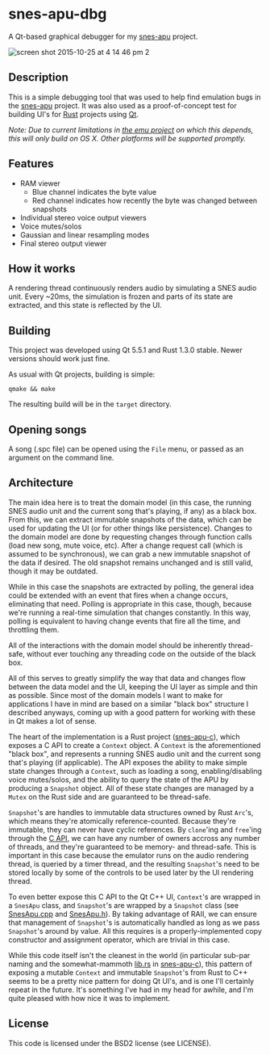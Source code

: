 # snes-apu-dbg
A Qt-based graphical debugger for my [snes-apu](https://github.com/emu-rs/snes-apu) project.

![screen shot 2015-10-25 at 4 14 46 pm 2](https://cloud.githubusercontent.com/assets/3166056/10718610/bf77b716-7b34-11e5-8765-01a2ff6f4d49.png)

## Description
This is a simple debugging tool that was used to help find emulation bugs in the [snes-apu](https://github.com/emu-rs/snes-apu) project. It was also used as a proof-of-concept test for building UI's for [Rust](https://www.rust-lang.org) projects using [Qt](http://www.qt.io).

_Note: Due to current limitations in [the emu project](https://github.com/emu-rs/emu) on which this depends, this will only build on OS X. Other platforms will be supported promptly._

## Features
- RAM viewer
  - Blue channel indicates the byte value
  - Red channel indicates how recently the byte was changed between snapshots
- Individual stereo voice output viewers
- Voice mutes/solos
- Gaussian and linear resampling modes
- Final stereo output viewer

## How it works
A rendering thread continuously renders audio by simulating a SNES audio unit. Every ~20ms, the simulation is frozen and parts of its state are extracted, and this state is reflected by the UI.

## Building
This project was developed using Qt 5.5.1 and Rust 1.3.0 stable. Newer versions should work just fine.

As usual with Qt projects, building is simple:

`qmake && make`

The resulting build will be in the `target` directory.

## Opening songs
A song (.spc file) can be opened using the `File` menu, or passed as an argument on the command line.

## Architecture
The main idea here is to treat the domain model (in this case, the running SNES audio unit and the current song that's playing, if any) as a black box. From this, we can extract immutable snapshots of the data, which can be used for updating the UI (or for other things like persistence). Changes to the domain model are done by requesting changes through function calls (load new song, mute voice, etc). After a change request call (which is assumed to be synchronous), we can grab a new immutable snapshot of the data if desired. The old snapshot remains unchanged and is still valid, though it may be outdated.

While in this case the snapshots are extracted by polling, the general idea could be extended with an event that fires when a change occurs, eliminating that need. Polling is appropriate in this case, though, because we're running a real-time simulation that changes constantly. In this way, polling is equivalent to having change events that fire all the time, and throttling them.

All of the interactions with the domain model should be inherently thread-safe, without ever touching any threading code on the outside of the black box.

All of this serves to greatly simplify the way that data and changes flow between the data model and the UI, keeping the UI layer as simple and thin as possible. Since most of the domain models I want to make for applications I have in mind are based on a similar "black box" structure I described anyways, coming up with a good pattern for working with these in Qt makes a lot of sense.

The heart of the implementation is a Rust project ([snes-apu-c](https://github.com/yupferris/snes-apu-dbg/tree/master/domain-model/snes-apu-c)), which exposes a C API to create a `Context` object. A `Context` is the aforementioned "black box", and represents a running SNES audio unit and the current song that's playing (if applicable). The API exposes the ability to make simple state changes through a `Context`, such as loading a song, enabling/disabling voice mutes/solos, and the ability to query the state of the APU by producing a `Snapshot` object. All of these state changes are managed by a `Mutex` on the Rust side and are guaranteed to be thread-safe.

`Snapshot`'s are handles to immutable data structures owned by Rust `Arc`'s, which means they're atomically reference-counted. Because they're immutable, they can never have cyclic references. By `clone`'ing and `free`'ing through the [C API](https://github.com/yupferris/snes-apu-dbg/blob/master/domain-model/snes_apu_c.h), we can have any number of owners accross any number of threads, and they're guaranteed to be memory- and thread-safe. This is important in this case because the emulator runs on the audio rendering thread, is queried by a timer thread, and the resulting `Snapshot`'s need to be stored locally by some of the controls to be used later by the UI rendering thread.

To even better expose this C API to the Qt C++ UI, `Context`'s are wrapped in a `SnesApu` class, and `Snapshot`'s are wrapped by a `Snapshot` class (see [SnesApu.cpp](https://github.com/yupferris/snes-apu-dbg/blob/master/domain-model/SnesApu.cpp) and [SnesApu.h](https://github.com/yupferris/snes-apu-dbg/blob/master/domain-model/SnesApu.h)). By taking advantage of RAII, we can ensure that management of `Snapshot`'s is automatically handled as long as we pass `Snapshot`'s around by value. All this requires is a properly-implemented copy constructor and assignment operator, which are trivial in this case.

While this code itself isn't the cleanest in the world (in particular sub-par naming and the somewhat-mammoth [lib.rs](https://github.com/yupferris/snes-apu-dbg/blob/master/domain-model/snes-apu-c/src/lib.rs) in [snes-apu-c](https://github.com/yupferris/snes-apu-dbg/tree/master/domain-model/snes-apu-c)), this pattern of exposing a mutable `Context` and immutable `Snapshot`'s from Rust to C++ seems to be a pretty nice pattern for doing Qt UI's, and is one I'll certainly repeat in the future. It's something I've had in my head for awhile, and I'm quite pleased with how nice it was to implement.

## License
This code is licensed under the BSD2 license (see LICENSE).

